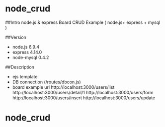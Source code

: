 # node_crud
##Intro
node.js & express Board CRUD Example
( node.js+ express + mysql )

##Version
- node.js 6.9.4
- express 4.14.0
- node-mysql 0.4.2

##Description
- ejs template
- DB connection (/routes/dbcon.js)
- board example url
  http://localhost:3000/users/list
  http://localhost:3000/users/detail/1
  http://localhost:3000/users/form
  http://localhost:3000/users/insert
  http://localhost:3000/users/update

# node_crud
